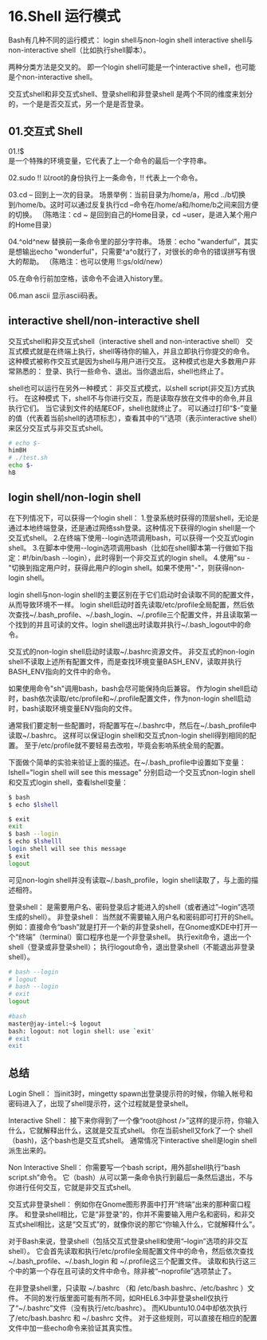 # 16.Shell 运行模式

Bash有几种不同的运行模式：
login shell与non-login shell
interactive shell与non-interactive shell（比如执行shell脚本）。

两种分类方法是交叉的。
即一个login shell可能是一个interactive shell，也可能是个non-interactive shell。


交互式shell和非交互式shell、登录shell和非登录shell 是两个不同的维度来划分的，一个是是否交互式，另一个是是否登录。


## 01.交互式 Shell

01.!$  
是一个特殊的环境变量，它代表了上一个命令的最后一个字符串。

02.sudo !! 
以root的身份执行上一条命令，!! 代表上一个命令。

03.cd –
回到上一次的目录。
场景举例：当前目录为/home/a，用cd ../b切换到/home/b。这时可以通过反复执行cd –命令在/home/a和/home/b之间来回方便的切换。
（陈皓注：cd ~ 是回到自己的Home目录，cd ~user，是进入某个用户的Home目录）

04.^old^new
替换前一条命令里的部分字符串。
场景：echo "wanderful"，其实是想输出echo "wonderful"，只需要^a^o就行了，对很长的命令的错误拼写有很大的帮助。
（陈皓注：也可以使用 !!:gs/old/new）

05.在命令行前加空格，该命令不会进入history里。

06.man ascii  显示ascii码表。  

## interactive shell/non-interactive shell

交互式shell和非交互式shell（interactive shell and non-interactive shell）
交互式模式就是在终端上执行，shell等待你的输入，并且立即执行你提交的命令。
这种模式被称作交互式是因为shell与用户进行交互。
这种模式也是大多数用户非常熟悉的：
登录、执行一些命令、退出。当你退出后，shell也终止了。

shell也可以运行在另外一种模式：
非交互式模式，以shell script(非交互)方式执行。
在这种模式 下，shell不与你进行交互，而是读取存放在文件中的命令,并且执行它们。
当它读到文件的结尾EOF，shell也就终止了。
可以通过打印“$-”变量的值（代表着当前shell的选项标志），查看其中的“i”选项（表示interactive shell）来区分交互式与非交互式shell。

```bash
# echo $-
himBH
# ./test.sh
echo $-
hB
```

## login shell/non-login shell

在下列情况下，可以获得一个login shell：
1.登录系统时获得的顶层shell，无论是通过本地终端登录，还是通过网络ssh登录。这种情况下获得的login shell是一个交互式shell。
2.在终端下使用--login选项调用bash，可以获得一个交互式login shell。
3.在脚本中使用--login选项调用bash（比如在shell脚本第一行做如下指定：#!/bin/bash --login），此时得到一个非交互式的login shell。
4.使用"su -"切换到指定用户时，获得此用户的login shell。如果不使用"-"，则获得non-login shell。

login shell与non-login shell的主要区别在于它们启动时会读取不同的配置文件，从而导致环境不一样。
login shell启动时首先读取/etc/profile全局配置，然后依次查找~/.bash_profile、~/.bash_login、~/.profile三个配置文件，并且读取第一个找到的并且可读的文件。login shell退出时读取并执行~/.bash_logout中的命令。

交互式的non-login shell启动时读取~/.bashrc资源文件。
非交互式的non-login shell不读取上述所有配置文件，而是查找环境变量BASH_ENV，读取并执行BASH_ENV指向的文件中的命令。

如果使用命令"sh"调用bash，bash会尽可能保持向后兼容。
作为login shell启动时，bash依次读取/etc/profile和~/.profile配置文件，作为non-login shell启动时，bash读取环境变量ENV指向的文件。

通常我们要定制一些配置时，将配置写在~/.bashrc中，然后在~/.bash_profile中读取~/.bashrc。
这样可以保证login shell和交互式non-login shell得到相同的配置。
至于/etc/profile就不要轻易去改啦，毕竟会影响系统全局的配置。

下面做个简单的实验来验证上面的描述。在~/.bash_profile中设置如下变量：
lshell="login shell will see this message"
分别启动一个交互式non-login shell和交互式login shell，查看lshell变量：

```bash
$ bash
$ echo $lshell

$ exit
exit
$ bash --login
$ echo $lshelll
login shell will see this message
$ exit
logout
```

可见non-login shell并没有读取~/.bash_profile，login shell读取了，与上面的描述相符。

登录shell：
是需要用户名、密码登录后才能进入的shell（或者通过”–login”选项生成的shell）。
非登录shell：
当然就不需要输入用户名和密码即可打开的Shell。
例如：直接命令“bash”就是打开一个新的非登录shell，在Gnome或KDE中打开一个“终端”（terminal）窗口程序也是一个非登录shell。
执行exit命令，退出一个shell（登录或非登录shell）；
执行logout命令，退出登录shell（不能退出非登录shell）。

```bash
# bash --login
# logout
# bash --login
# exit
logout
 
#bash
master@jay-intel:~$ logout
bash: logout: not login shell: use `exit'
# exit
exit
```

## 总结

Login Shell：
当init3时，mingetty spawn出登录提示符的时候，你输入帐号和密码进入了，出现了shell提示符，这个过程就是登录shell。

Interactive Shell：
接下来你得到了一个像“root@host />”这样的提示符，你输入什么，它就解释出什么，这就是交互式shell。
你在当前shell又fork了一个 shell（bash)，这个bash也是交互式shell。
通常情况下interactive shell是login shell派生出来的。

Non Interactive Shell：
你需要写一个bash script，用外部shell执行“bash script.sh”命令。
它（bash）从可以第一条命令执行到最后一条然后退出，不与你进行任何交互，它就是非交互式shell。

交互式非登录shell：
例如你在Gnome图形界面中打开“终端”出来的那种窗口程序。
和登录shell相比，它是“非登录”的，你并不需要输入用户名和密码，和非交互式shell相比，这是“交互式”的，就像你说的那它“你输入什么，它就解释什么”。

对于Bash来说，登录shell（包括交互式登录shell和使用“–login”选项的非交互shell）。
它会首先读取和执行/etc/profile全局配置文件中的命令，然后依次查找~/.bash_profile、~/.bash_login 和 ~/.profile这三个配置文件。
读取和执行这三个中的第一个存在且可读的文件中命令。除非被“–noprofile”选项禁止了。

在非登录shell里，只读取 ~/.bashrc （和 /etc/bash.bashrc、/etc/bashrc ）文件。
不同的发行版里面可能有所不同，如RHEL6.3中非登录shell仅执行了“~/.bashrc”文件（没有执行/etc/bashrc）。
而KUbuntu10.04中却依次执行了/etc/bash.bashrc 和 ~/.bashrc 文件。
对于这些规则，可以直接在相应的配置文件中加一些echo命令来验证其真实性。
